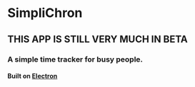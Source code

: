 # SimpliChron

## THIS APP IS STILL VERY MUCH IN BETA

### A simple time tracker for busy people.

#### Built on [Electron](https://electronjs.org/)
